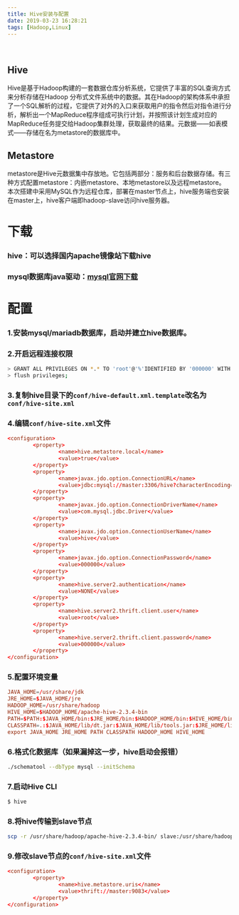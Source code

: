 ```yaml
---
title: Hive安装与配置
date: 2019-03-23 16:28:21
tags: [Hadoop,Linux]
---
```


<br>

## Hive
Hive是基于Hadoop构建的一套数据仓库分析系统，它提供了丰富的SQL查询方式来分析存储在Hadoop 分布式文件系统中的数据。其在Hadoop的架构体系中承担了一个SQL解析的过程，它提供了对外的入口来获取用户的指令然后对指令进行分析，解析出一个MapReduce程序组成可执行计划，并按照该计划生成对应的MapReduce任务提交给Hadoop集群处理，获取最终的结果。元数据——如表模式——存储在名为metastore的数据库中。
## Metastore
metastore是Hive元数据集中存放地。它包括两部分：服务和后台数据存储。有三种方式配置metastore：内嵌metastore、本地metastore以及远程metastore。
本次搭建中采用MySQL作为远程仓库，部署在master节点上，hive服务端也安装在master上，hive客户端即hadoop-slave访问hive服务器。
# 下载
### hive：可以选择国内apache镜像站下载hive
### mysql数据库java驱动：[mysql官网下载](https://dev.mysql.com/downloads/connector/j/)
# 配置
### 1.安装mysql/mariadb数据库，启动并建立hive数据库。
### 2.开启远程连接权限
``` bash
> GRANT ALL PRIVILEGES ON *.* TO 'root'@'%'IDENTIFIED BY '000000' WITH GRANT OPTION;
> flush privileges;
```
### 3.复制hive目录下的`conf/hive-default.xml.template`改名为`conf/hive-site.xml`
### 4.编辑`conf/hive-site.xml`文件
``` conf
<configuration>
        <property>
                <name>hive.metastore.local</name>
                <value>true</value>
        </property>
        <property>
                <name>javax.jdo.option.ConnectionURL</name>
                <value>jdbc:mysql://master:3306/hive?characterEncoding=UTF-8</value>
        </property>
        <property>
                <name>javax.jdo.option.ConnectionDriverName</name>
                <value>com.mysql.jdbc.Driver</value>
        </property>
        <property>
                <name>javax.jdo.option.ConnectionUserName</name>
                <value>hive</value>
        </property>
        <property>
                <name>javax.jdo.option.ConnectionPassword</name>
                <value>000000</value>
        </property>
        <property>
                <name>hive.server2.authentication</name>
                <value>NONE</value>
        </property>
        <property>
                <name>hive.server2.thrift.client.user</name>
                <value>root</value>
        </property>
        <property>
                <name>hive.server2.thrift.client.password</name>
                <value>000000</value>
        </property>
</configuration>
```
### 5.配置环境变量
``` conf
JAVA_HOME=/usr/share/jdk
JRE_HOME=$JAVA_HOME/jre
HADOOP_HOME=/usr/share/hadoop
HIVE_HOME=$HADOOP_HOME/apache-hive-2.3.4-bin
PATH=$PATH:$JAVA_HOME/bin:$JRE_HOME/bin:$HADOOP_HOME/bin:$HIVE_HOME/bin
CLASSPATH=.:$JAVA_HOME/lib/dt.jar:$JAVA_HOME/lib/tools.jar:$JRE_HOME/lib
export JAVA_HOME JRE_HOME PATH CLASSPATH HADOOP_HOME HIVE_HOME

```
### 6.格式化数据库（如果漏掉这一步，hive启动会报错）
``` bash
./schematool --dbType mysql --initSchema
```
### 7.启动Hive CLI
``` bash
$ hive
```
### 8.将hive传输到slave节点
``` bash
scp -r /usr/share/hadoop/apache-hive-2.3.4-bin/ slave:/usr/share/hadoop
```
### 9.修改slave节点的`conf/hive-site.xml`文件
``` conf
<configuration>
        <property>
                <name>hive.metastore.uris</name>
                <value>thrift://master:9083</value>
        </property>
</configuration>            
```
